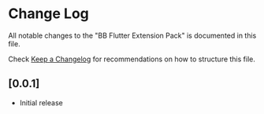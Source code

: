 # Change Log

All notable changes to the "BB Flutter Extension Pack" is documented in this file.

Check [Keep a Changelog](http://keepachangelog.com/) for recommendations on how to structure this file.

## [0.0.1]

- Initial release
